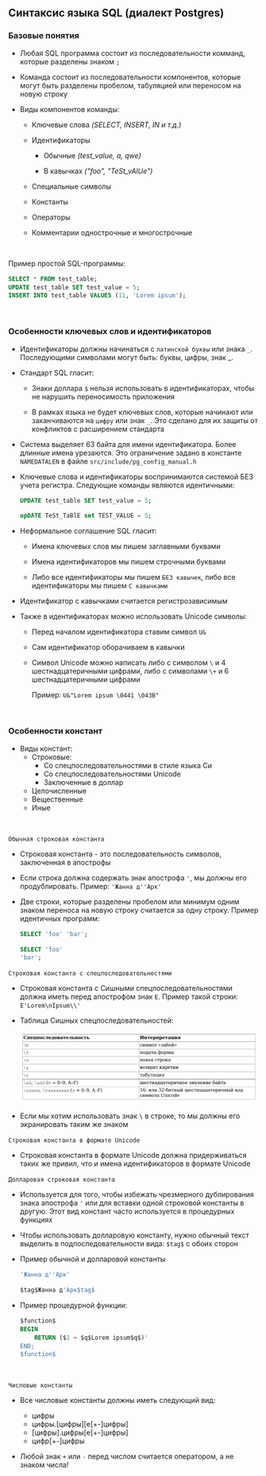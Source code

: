 ## Синтаксис языка SQL (диалект Postgres)

### Базовые понятия

- Любая SQL программа состоит из последовательности комманд, которые разделены знаком `;`

- Команда состоит из последовательности компонентов, которые могут быть разделены пробелом, табуляцией или переносом на новую строку

- Виды компонентов команды:
    - Ключевые слова *(SELECT, INSERT, IN и т.д.)*

    - Идентификаторы
        - Обычные *(test_value, a, qwe)*

        - В кавычках *("foo", "TeSt_vAlUe")*

    - Специальные символы

    - Константы

    - Операторы

    - Комментарии однострочные и многострочные

<br>

Пример простой SQL-программы:
```sql
SELECT * FROM test_table;
UPDATE test_table SET test_value = 5;
INSERT INTO test_table VALUES (11, 'Lorem ipsum');
```

<br>

### Особенности ключевых слов и идентификаторов

- Идентификаторы должны начинаться с `латинской буквы` или знака `_`. Последующими символами могут быть: буквы, цифры, знак _.

- Стандарт SQL гласит:
    - Знаки доллара `$` нельзя использовать в идентификаторах, чтобы не нарушить переносимость приложения

    - В рамках языка не будет ключевых слов, которые начинают или заканчиваются на `цифру` или знак `_`. Это сделано для их защиты от конфликтов с расширением стандарта

- Система выделяет 63 байта для имени идентификатора. Более длинные имена урезаются. Это ограничение задано в константе `NAMEDATALEN` в файле `src/include/pg_config_manual.h`

- Ключевые слова и идентификаторы воспринимаются системой БЕЗ учета регистра. Следующие команды являются идентичными:
    ```sql
    UPDATE test_table SET test_value = 5;
    ```
    ```sql
    upDATE TeSt_TaBlE set TEST_VALUE = 5;
    ```

- Неформальное соглашение SQL гласит:
    - Имена ключевых слов мы пишем заглавными буквами

    - Имена идентификаторов мы пишем строчными буквами

    - Либо все идентификаторы мы пишем `БЕЗ кавычек`, либо все идентификаторы мы пишем `С кавычками`

- Идентификатор с кавычками считается регистрозависимым

- Также в идентификаторах можно использовать Unicode символы:
    - Перед началом идентификатора ставим символ `U&`
    - Сам идентификатор оборачиваем в кавычки
    - Символ Unicode можно написать либо с символом `\` и 4 шестнадцатеричными цифрами, либо с символами `\+` и 6 шестнадцатеричными цифрами

        Пример: `U&"Lorem ipsum \0441 \043B"`

<br>

### Особенности констант

- Виды констант:
    - Строковые:
        - Со спецпоследовательностями в стиле языка Си
        - Со спецпоследовательностями Unicode
        - Заключенные в доллар
    - Целочисленные
    - Вещественные
    - Иные

<br>

`Обычная строковая константа`

- Строковая константа - это последовательность символов, заключенная в апострофы

- Если строка должна содержать знак апострофа `'`, мы должны его продублировать. Пример: `'Жанна д''Арк'`

- Две строки, которые разделены пробелом или минимум одним знаком переноса на новую строку считается за одну строку. Пример идентичных программ:
    ```sql
    SELECT 'foo' 'bar';
    ```
    ```sql
    SELECT 'foo' 
    'bar';
    ```

`Строковая константа с спецпоследовательностями`

- Строковая константа с Сишными спецпоследовательностями должна иметь перед апострофом знак `E`. Пример такой строки: `E'Lorem\nIpsum\\'`

- Таблица Сишных спецпоследовательностей:

    ![alt text](assets/image.png)

- Если мы хотим использовать знак `\` в строке, то мы должны его экранировать таким же знаком

`Строковая константа в формате Unicode`

- Строковая константа в формате Unicode должна придерживаться таких же привил, что и имена идентификаторов в формате Unicode

`Долларовая строковая константа`

- Используется для того, чтобы избежать чрезмерного дублирования знака апострофа `'` или для вставки одной строковой константы в другую. Этот вид констант часто используется в процедурных функциях

- Чтобы использовать долларовую константу, нужно обычный текст выделить в подпоследовательности вида: `$tag$` с обоих сторон

- Пример обычной и долларовой константы
    ```sql
    'Жанна д''Арк'
    ```
    ```sql
    $tag$Жанна д'Арк$tag$
    ```

- Пример процедурной функции:
    ```sql
    $function$
    BEGIN
        RETURN ($1 ~ $q$Lorem ipsum$q$)'
    END;
    $function$
    ```
<br>

`Числовые константы`

- Все числовые константы должны иметь следующий вид:
    - цифры
    - цифры.[цифры][e[+-]цифры]
    - [цифры].цифры[e[+-]цифры]
    - цифр[+-]цифры

- Любой знак `+` или `-` перед числом считается оператором, а не знаком числа!